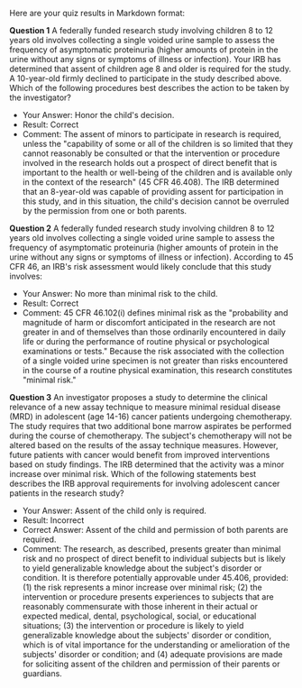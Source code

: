 Here are your quiz results in Markdown format:

**Question 1**
A federally funded research study involving children 8 to 12 years old involves collecting a single voided urine sample to assess the frequency of asymptomatic proteinuria (higher amounts of protein in the urine without any signs or symptoms of illness or infection). Your IRB has determined that assent of children age 8 and older is required for the study. A 10-year-old firmly declined to participate in the study described above. Which of the following procedures best describes the action to be taken by the investigator?

- Your Answer: Honor the child's decision.
- Result: Correct
- Comment: The assent of minors to participate in research is required, unless the "capability of some or all of the children is so limited that they cannot reasonably be consulted or that the intervention or procedure involved in the research holds out a prospect of direct benefit that is important to the health or well-being of the children and is available only in the context of the research" (45 CFR 46.408). The IRB determined that an 8-year-old was capable of providing assent for participation in this study, and in this situation, the child's decision cannot be overruled by the permission from one or both parents.

**Question 2**
A federally funded research study involving children 8 to 12 years old involves collecting a single voided urine sample to assess the frequency of asymptomatic proteinuria (higher amounts of protein in the urine without any signs or symptoms of illness or infection). According to 45 CFR 46, an IRB's risk assessment would likely conclude that this study involves:

- Your Answer: No more than minimal risk to the child.
- Result: Correct
- Comment: 45 CFR 46.102(i) defines minimal risk as the "probability and magnitude of harm or discomfort anticipated in the research are not greater in and of themselves than those ordinarily encountered in daily life or during the performance of routine physical or psychological examinations or tests." Because the risk associated with the collection of a single voided urine specimen is not greater than risks encountered in the course of a routine physical examination, this research constitutes "minimal risk."

**Question 3**
An investigator proposes a study to determine the clinical relevance of a new assay technique to measure minimal residual disease (MRD) in adolescent (age 14-16) cancer patients undergoing chemotherapy. The study requires that two additional bone marrow aspirates be performed during the course of chemotherapy. The subject's chemotherapy will not be altered based on the results of the assay technique measures. However, future patients with cancer would benefit from improved interventions based on study findings. The IRB determined that the activity was a minor increase over minimal risk. Which of the following statements best describes the IRB approval requirements for involving adolescent cancer patients in the research study?

- Your Answer: Assent of the child only is required.
- Result: Incorrect
- Correct Answer: Assent of the child and permission of both parents are required.
- Comment: The research, as described, presents greater than minimal risk and no prospect of direct benefit to individual subjects but is likely to yield generalizable knowledge about the subject's disorder or condition. It is therefore potentially approvable under 45.406, provided: (1) the risk represents a minor increase over minimal risk; (2) the intervention or procedure presents experiences to subjects that are reasonably commensurate with those inherent in their actual or expected medical, dental, psychological, social, or educational situations; (3) the intervention or procedure is likely to yield generalizable knowledge about the subjects' disorder or condition, which is of vital importance for the understanding or amelioration of the subjects' disorder or condition; and (4) adequate provisions are made for soliciting assent of the children and permission of their parents or guardians.
